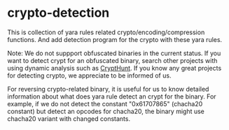 # crypto-detection

This is collection of yara rules related crypto/encoding/compression functions.
And add detection program for the crypto with these yara rules.

Note: We do not suppport obfuscated binaries in the current status. If you want to detect crypt for an obfuscated binary, search other projects with using dynamic analysis such as [CryptHunt](https://github.com/s3team/CryptoHunt). If you know any great projects for detecting crypto, we appreciate to be informed of us. 

For reversing crypto-related binary, it is useful for us to know detailed information about what does yara rule detect an crypt for the binary.
For example, if we do not detect the constant "0x61707865" (chacha20 constant) but detect an opcodes for chacha20, the binary might use chacha20 variant with changed constants.

